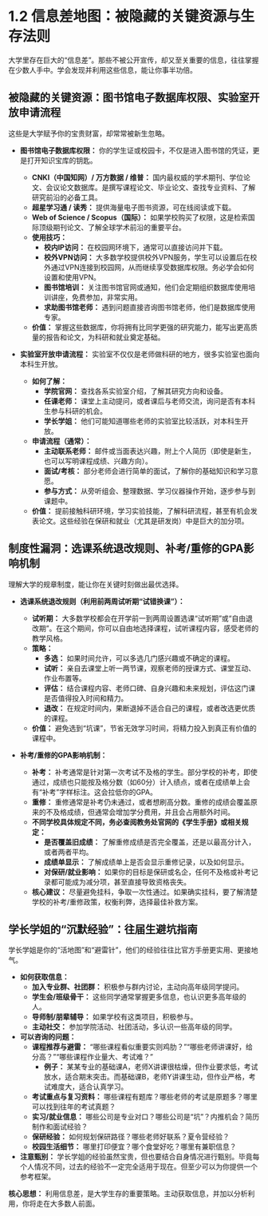 # 1.2 信息差地图：被隐藏的关键资源与生存法则

大学里存在巨大的“信息差”。那些不被公开宣传，却又至关重要的信息，往往掌握在少数人手中。学会发现并利用这些信息，能让你事半功倍。

## 被隐藏的关键资源：图书馆电子数据库权限、实验室开放申请流程

这些是大学赋予你的宝贵财富，却常常被新生忽略。

* **图书馆电子数据库权限：** 你的学生证或校园卡，不仅是进入图书馆的凭证，更是打开知识宝库的钥匙。
  * **CNKI（中国知网）/ 万方数据 / 维普：** 国内最权威的学术期刊、学位论文、会议论文数据库。是撰写课程论文、毕业论文、查找专业资料、了解研究前沿的必备工具。
  * **超星学习通 / 读秀：** 提供海量电子图书资源，可在线阅读或下载。
  * **Web of Science / Scopus（国际）：** 如果学校购买了权限，这是检索国际顶级期刊论文、了解全球学术前沿的重要平台。
  * **使用技巧：**
    * **校内IP访问：** 在校园网环境下，通常可以直接访问并下载。
    * **校外VPN访问：** 大多数学校提供校外VPN服务，学生可以设置后在校外通过VPN连接到校园网，从而继续享受数据库权限。务必学会如何设置和使用VPN。
    * **图书馆培训：** 关注图书馆官网或通知，他们会定期组织数据库使用培训讲座，免费参加，非常实用。
    * **求助图书馆老师：** 遇到问题直接咨询图书馆老师，他们是数据库使用专家。
  * **价值：** 掌握这些数据库，你将拥有比同学更强的研究能力，能写出更高质量的报告和论文，为科研和就业奠定基础。

* **实验室开放申请流程：** 实验室不仅仅是老师做科研的地方，很多实验室也面向本科生开放。
  * **如何了解：**
    * **学院官网：** 查找各系实验室介绍，了解其研究方向和设备。
    * **任课老师：** 课堂上主动提问，或者课后与老师交流，询问是否有本科生参与科研的机会。
    * **学长学姐：** 他们可能知道哪些老师的实验室比较活跃，对本科生开放。
  * **申请流程（通常）：**
    * **主动联系老师：** 邮件或当面表达兴趣，附上个人简历（即使是新生，也可以写明课程成绩、兴趣方向）。
    * **面试/考核：** 部分老师会进行简单的面试，了解你的基础知识和学习意愿。
    * **参与方式：** 从旁听组会、整理数据、学习仪器操作开始，逐步参与到课题中。
  * **价值：** 提前接触科研环境，学习实验技能，了解科研流程，甚至有机会发表论文。这些经验在保研和就业（尤其是研发岗）中是巨大的加分项。

## 制度性漏洞：选课系统退改规则、补考/重修的GPA影响机制

理解大学的规章制度，能让你在关键时刻做出最优选择。

* **选课系统退改规则（利用前两周试听期“试错换课”）：**
  * **试听期：** 大多数学校都会在开学前一到两周设置选课“试听期”或“自由退改期”。在这个期间，你可以自由地选择课程，试听课程内容，感受老师的教学风格。
  * **策略：**
    * **多选：** 如果时间允许，可以多选几门感兴趣或不确定的课程。
    * **试听：** 亲自去课堂上听一两节课，观察老师的授课方式、课堂互动、作业布置等。
    * **评估：** 结合课程内容、老师口碑、自身兴趣和未来规划，评估这门课是否值得投入时间和精力。
    * **退改：** 在规定时间内，果断退掉不适合自己的课程，或者改选更优质的课程。
  * **价值：** 避免选到“坑课”，节省无效学习时间，将精力投入到真正有价值的课程中。

* **补考/重修的GPA影响机制：**
  * **补考：** 补考通常是针对第一次考试不及格的学生。部分学校的补考，即使通过，成绩也只能按及格分数（如60分）计入绩点，或者在成绩单上会有“补考”字样标注。这会拉低你的GPA。
  * **重修：** 重修通常是补考仍未通过，或者想刷高分数。重修的成绩会覆盖原来的不及格成绩，但通常会增加学分费用，并且会占用额外时间。
  * **不同学校具体规定不同，务必查阅教务处官网的《学生手册》或相关规定：**
    * **是否覆盖旧成绩：** 了解重修成绩是否完全覆盖，还是以最高分计入，或者两者平均。
    * **成绩单显示：** 了解成绩单上是否会显示重修记录，以及如何显示。
    * **对保研/就业影响：** 如果你的目标是保研或名企，任何不及格或补考记录都可能成为减分项，甚至直接导致资格丧失。
  * **核心建议：** 尽量避免挂科，争取一次性通过。如果确实挂科，要了解清楚学校的补考/重修政策，权衡利弊，选择最佳补救方案。

## 学长学姐的“沉默经验”：往届生避坑指南

学长学姐是你的“活地图”和“避雷针”，他们的经验往往比官方手册更实用、更接地气。

* **如何获取信息：**
  * **加入专业群、社团群：** 积极参与群内讨论，主动向高年级同学提问。
  * **学生会/班级骨干：** 这些同学通常掌握更多信息，也认识更多高年级的人。
  * **导师制/朋辈辅导：** 如果学校有这类项目，积极参与。
  * **主动社交：** 参加学院活动、社团活动，多认识一些高年级的同学。
* **可以咨询的问题：**
  * **课程推荐与避雷：** “哪些课程看似重要实则鸡肋？”“哪些老师讲课好，给分高？”“哪些课程作业量大、考试难？”
    * **例子：** 某某专业的基础课A，老师X讲课很枯燥，但作业要求低，考试放水，适合期末突击。而基础课B，老师Y讲课生动，但作业严格，考试难度大，适合认真学习。
  * **考试重点与复习资料：** 哪些课程有题库？哪些老师的考试是原题多？哪里可以找到往年的考试真题？
  * **实习/就业信息：** 哪些公司是专业对口？哪些公司是“坑”？内推机会？简历制作和面试经验？
  * **保研经验：** 如何规划保研路径？哪些老师好联系？夏令营经验？
  * **校园生活细节：** 哪里打印便宜？哪个食堂好吃？哪里有兼职信息？
* **注意甄别：** 学长学姐的经验虽然宝贵，但也要结合自身情况进行甄别。毕竟每个人情况不同，过去的经验不一定完全适用于现在。但至少可以为你提供一个参考框架。

**核心思想：** 利用信息差，是大学生存的重要策略。主动获取信息，并加以分析利用，你将走在大多数人前面。
